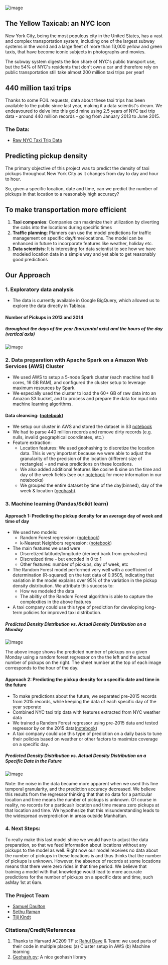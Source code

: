 
![image](https://github.com/sdaulton/TaxiPrediction/raw/master/figures/2013-24hours.gif)


## The Yellow Taxicab: an NYC Icon

New York City, being the most populous city in the United States, has a vast and complex transportation system, including one of the largest subway systems in the world and a large fleet of more than 13,000 yellow and green taxis, that have become iconic subjects in photographs and movies.

The subway system digests the lion share of NYC's public transport use, but the 54% of NYC's residents that don't own a car and therefore rely on public transportation still take almost 200 million taxi trips per year!

## 440 million taxi trips

Thanks to some FOIL requests, data about these taxi trips has been available to the public since last year, making it a data scientist's dream. We endeavoured to delve into this gold mine using 2.5 years of NYC taxi trip data - around 440 million records - going from January 2013 to June 2015.

### The Data:
* [Raw NYC Taxi Trip Data](http://www.nyc.gov/html/tlc/html/about/trip_record_data.shtml) 

## Predicting pickup density

The primary objective of this project was to predict the density of taxi pickups throughout New York City as it changes from day to day and hour to hour.

So, given a specific location, date and time, can we  predict the number of pickups in that location to a reasonably high accuracy?

## To make transportation more efficient

1. **Taxi companies**: Companies can maximize their utilization by diverting the cabs into the locations during specific times
2. **Traffic planning**: Planners can use the model predictions for traffic management on specific day/time/locations. The model can be enhanced in future to incorporate features like weather, holiday etc.
3. **Data scientists**: It is interesting for data scientist to see how we have modeled location data in a simple way and yet able to get reasonably good predictions


## Our Approach

### 1.  Exploratory data analysis
* The data is currently available in Google BigQuery, which allowed us to explore the data directly in Tableau.

#### Number of Pickups in 2013 and 2014
##### throughout the days of the year (horizontal axis) and the hours of the day (vertical axis)
![image](https://github.com/sdaulton/TaxiPrediction/raw/master/figures/pickups-time-heatmap-no-title.jpg)



### 2. Data preparation with Apache Spark on a Amazon Web Services (AWS) Cluster

* We used AWS to setup a 5-node Spark cluster (each machine had 8 cores, 16 GB RAM), and configured the cluster setup to leverage maximum resources by Spark.
* We especially used the cluster to load the 60+ GB of raw data into an Amazon S3 bucket, and to process and prepare the data for input into machine learning algorithms.

#### Data cleansing: ([notebook](https://github.com/sdaulton/TaxiPrediction/blob/master/DataPrepAWSSpark.ipynb))
* We setup our cluster in AWS and stored the dataset in S3 [notebook](https://github.com/sdaulton/TaxiPrediction/blob/master/1.%20Setup%20Project.ipynb)
* We had to parse 440 million records and remove dirty records (e.g. nulls, invalid geographical coordinates, etc.)
* Feature extraction:
  * Location features: We used geohashing to discretize the location data. This is very important because we were able to adjust the granularity of the precision of the location (different size of rectangles) - and make predictions on these locations.
  * We also added additional features like cosine & sine on the time and day of the week fields (see our [notebook](https://github.com/sdaulton/TaxiPrediction/blob/master/DataPrepAWSSpark.ipynb) for more information in our notebooks)
  * We grouped the entire dataset by time of the day(binned), day of the week & location ([geohash](https://github.com/hkwi/python-geohash)).



### 3. Machine learning (Pandas/Scikit learn)
#### Approach 1: Predicting the pickup density for an average day of week and time of day
* We used two models:
  * Random Forest regression: ([notebook](https://github.com/sdaulton/TaxiPrediction/blob/master/Machine%20Learning%20(Random%20Forest).ipynb))
  * k-Nearest Neighbors regression: ([notebook](https://github.com/sdaulton/TaxiPrediction/blob/master/Machine%20Learning%20(kNN).ipynb))
* The main features we used were
  * Discretized latitude/longitude (derived back from geohashes)
  * Discretized time - but encoded in 0 to 1
  * Other features: number of pickups, day of week, etc
* The Random Forest model performed very well with a coefficient of determination (R-squared) on the test data of 0.9505, indicating that variation in the model explains over 95% of the variation in the pickup density distribution.  We attribute this success to:
  * How we modeled the data
  * The abiltiy of the Random Forest algorithm is able to capture the complexities in the above features
* A taxi company could use this type of prediction for developing long-term policies for improved taxi distribution.

 

##### Predicted Density Distribution vs. Actual Density Distribution on a Monday
![image](https://github.com/sdaulton/TaxiPrediction/raw/master/images/Actual-Predicted.gif)

The above image shows the predicted number of pickups on a given Monday using a random forest regressor on the the left and the actual number of pickups on the right.  The sheet number at the top of each image corresponds to the hour of the day.


#### Approach 2: Predicting the pickup density for a specific date and time in the future
* To make predictions about the future, we separated pre-2015 records from 2015 records, while keeping the data of each specific day of the year seperate
* Combined NYC taxi trip data with features extracted from NYC weather data
* We trained a Random Forest regressor using pre-2015 data and tested regressor by on the 2015  data([notebook](https://github.com/sdaulton/TaxiPrediction/blob/master/Machine%20Learning%20(Random%20Forest%2C%20train-valid-test).ipynb))
*  A taxi company could use this type of prediction on a daily basis to tune their policies based on weather or other factors to maximize coverage on a specific day.

##### Predicted Density Distribution vs. Actual Density Distribution on a Specific Date in the Future
![image](https://github.com/sdaulton/TaxiPrediction/blob/master/figures/pickup-density-may-1.gif)
 
Note: the noise in the data became more apparent when we used this fine temporal granularity, and the prediction accuracy decreased.  We believe this results from the regressor thinking that that no data for a particular location and time means the number of pickups is unknown.  Of course in reality, no records for a particualr location and time means zero pickups at that location and time.  We hypothesize that this misunderstanding leads to the widespread overprediction in areas outside Manhattan.

### 4. Next Steps:
To really make this last model shine we would have to adjust the data preparation, so that we feed information about locations without any pickups to the model as well. Right now our model receives no data about the number of pickups in these locations is and thus thinks that the number of pickups is unknown.  However, the absence of records at some locations means that there were zero rides in that time period.  We believe that training a model with that knowledge would lead to more accurate predictions for the number of pickups on a specific date and time, such asMay 1st at 6am.  


### The Project Team
* [Samuel Daulton](http://github.com/sdaulton)
* [Sethu Raman](http://github.com/rsethur)
* [Tijl Kindt](http://github.com/tijlk)

### Citations/Credit/References
1. Thanks to Harvard AC209 TF's: [Rahul Dave](https://github.com/rahuldave) & Team: we used parts of their code in multiple places: (a) Cluster setup in AWS (b) Machine learning
2. [Geohash.py](https://github.com/hkwi/python-geohash): A nice geohash library
